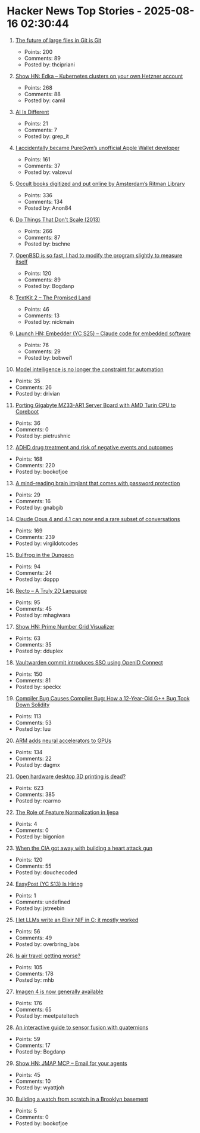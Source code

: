# Hacker News Top Stories - 2025-08-16 02:30:44

1. [The future of large files in Git is Git](https://tylercipriani.com/blog/2025/08/15/git-lfs/)
   - Points: 200
   - Comments: 89
   - Posted by: thcipriani

2. [Show HN: Edka – Kubernetes clusters on your own Hetzner account](https://edka.io)
   - Points: 268
   - Comments: 88
   - Posted by: camil

3. [AI Is Different](https://www.antirez.com/news/155)
   - Points: 21
   - Comments: 7
   - Posted by: grep_it

4. [I accidentally became PureGym’s unofficial Apple Wallet developer](https://drobinin.com/posts/how-i-accidentally-became-puregyms-unofficial-apple-wallet-developer/)
   - Points: 161
   - Comments: 37
   - Posted by: valzevul

5. [Occult books digitized and put online by Amsterdam’s Ritman Library](https://www.openculture.com/2025/08/2178-occult-books-now-digitized-put-online.html)
   - Points: 336
   - Comments: 134
   - Posted by: Anon84

6. [Do Things That Don't Scale (2013)](https://paulgraham.com/ds.html)
   - Points: 266
   - Comments: 87
   - Posted by: bschne

7. [OpenBSD is so fast, I had to modify the program slightly to measure itself](https://flak.tedunangst.com/post/is-OpenBSD-10x-faster-than-Linux)
   - Points: 120
   - Comments: 89
   - Posted by: Bogdanp

8. [TextKit 2 – The Promised Land](https://blog.krzyzanowskim.com/2025/08/14/textkit-2-the-promised-land/)
   - Points: 46
   - Comments: 13
   - Posted by: nickmain

9. [Launch HN: Embedder (YC S25) – Claude code for embedded software](undefined)
   - Points: 76
   - Comments: 29
   - Posted by: bobwei1

10. [Model intelligence is no longer the constraint for automation](https://latentintent.substack.com/p/model-intelligence-is-no-longer-the)
   - Points: 35
   - Comments: 26
   - Posted by: drivian

11. [Porting Gigabyte MZ33-AR1 Server Board with AMD Turin CPU to Coreboot](https://blog.3mdeb.com/2025/2025-08-07-gigabyte_mz33_ar1_part1/)
   - Points: 36
   - Comments: 0
   - Posted by: pietrushnic

12. [ADHD drug treatment and risk of negative events and outcomes](https://www.bmj.com/content/390/bmj-2024-083658)
   - Points: 168
   - Comments: 220
   - Posted by: bookofjoe

13. [A mind–reading brain implant that comes with password protection](https://www.nature.com/articles/d41586-025-02589-5)
   - Points: 29
   - Comments: 16
   - Posted by: gnabgib

14. [Claude Opus 4 and 4.1 can now end a rare subset of conversations](https://www.anthropic.com/research/end-subset-conversations)
   - Points: 169
   - Comments: 239
   - Posted by: virgildotcodes

15. [Bullfrog in the Dungeon](https://www.filfre.net/2025/08/bullfrog-in-the-dungeon/)
   - Points: 94
   - Comments: 24
   - Posted by: doppp

16. [Recto – A Truly 2D Language](https://masatohagiwara.net/recto.html)
   - Points: 95
   - Comments: 45
   - Posted by: mhagiwara

17. [Show HN: Prime Number Grid Visualizer](https://enda.sh/primegrid/)
   - Points: 63
   - Comments: 35
   - Posted by: dduplex

18. [Vaultwarden commit introduces SSO using OpenID Connect](https://github.com/dani-garcia/vaultwarden/pull/3899)
   - Points: 150
   - Comments: 81
   - Posted by: speckx

19. [Compiler Bug Causes Compiler Bug: How a 12-Year-Old G++ Bug Took Down Solidity](https://osec.io/blog/2025-08-11-compiler-bug-causes-compiler-bug/)
   - Points: 113
   - Comments: 53
   - Posted by: luu

20. [ARM adds neural accelerators to GPUs](https://newsroom.arm.com/news/arm-announces-arm-neural-technology)
   - Points: 134
   - Comments: 22
   - Posted by: dagmx

21. [Open hardware desktop 3D printing is dead?](https://www.josefprusa.com/articles/open-hardware-in-3d-printing-is-dead/)
   - Points: 623
   - Comments: 385
   - Posted by: rcarmo

22. [The Role of Feature Normalization in Ijepa](https://github.com/theAdamColton/elucidating-featurenorm-ijepa)
   - Points: 4
   - Comments: 0
   - Posted by: bigonion

23. [When the CIA got away with building a heart attack gun](https://wisewolfmedia.substack.com/p/the-investigation-that-should-have)
   - Points: 120
   - Comments: 55
   - Posted by: douchecoded

24. [EasyPost (YC S13) Is Hiring](https://www.easypost.com/careers)
   - Points: 1
   - Comments: undefined
   - Posted by: jstreebin

25. [I let LLMs write an Elixir NIF in C; it mostly worked](https://overbring.com/blog/2025-08-13-writing-an-elixir-nif-with-genai/)
   - Points: 56
   - Comments: 49
   - Posted by: overbring_labs

26. [Is air travel getting worse?](https://www.maximum-progress.com/p/is-air-travel-getting-worse)
   - Points: 105
   - Comments: 178
   - Posted by: mhb

27. [Imagen 4 is now generally available](https://developers.googleblog.com/en/announcing-imagen-4-fast-and-imagen-4-family-generally-available-in-the-gemini-api/)
   - Points: 176
   - Comments: 65
   - Posted by: meetpateltech

28. [An interactive guide to sensor fusion with quaternions](https://quaternion.cafe/)
   - Points: 59
   - Comments: 17
   - Posted by: Bogdanp

29. [Show HN: JMAP MCP – Email for your agents](https://github.com/wyattjoh/jmap-mcp)
   - Points: 45
   - Comments: 10
   - Posted by: wyattjoh

30. [Building a watch from scratch in a Brooklyn basement](https://kottke.org/25/08/building-a-watch-from-scratch-in-a-brooklyn-basement)
   - Points: 5
   - Comments: 0
   - Posted by: bookofjoe

